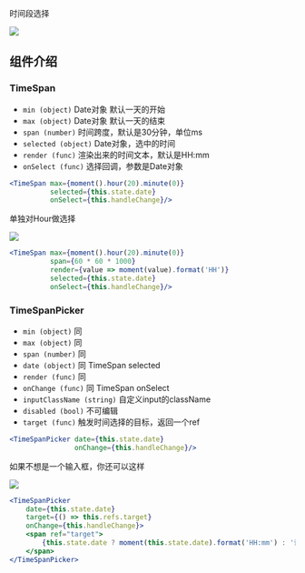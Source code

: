 时间段选择

![](http://7xlnio.com1.z0.glb.clouddn.com/16-7-31/56376131.jpg)

## 组件介绍

### TimeSpan

- `min (object)` Date对象 默认一天的开始
- `max (object)` Date对象 默认一天的结束
- `span (number)` 时间跨度，默认是30分钟，单位ms
- `selected (object)` Date对象，选中的时间
- `render (func)` 渲染出来的时间文本，默认是HH:mm
- `onSelect (func)` 选择回调，参数是Date对象

```jsx
<TimeSpan max={moment().hour(20).minute(0)}
          selected={this.state.date}
          onSelect={this.handleChange}/>
```

单独对Hour做选择

![](http://7xlnio.com1.z0.glb.clouddn.com/16-7-31/11873666.jpg)

```jsx
<TimeSpan max={moment().hour(20).minute(0)}
          span={60 * 60 * 1000}
          render={value => moment(value).format('HH')}
          selected={this.state.date}
          onSelect={this.handleChange}/>
```

### TimeSpanPicker

- `min (object)` 同
- `max (object)` 同
- `span (number)` 同
- `date (object)` 同 TimeSpan selected
- `render (func)` 同
- `onChange (func)` 同 TimeSpan onSelect
- `inputClassName (string)` 自定义input的className
- `disabled (bool)` 不可编辑
- `target (func)` 触发时间选择的目标，返回一个ref

```jsx
<TimeSpanPicker date={this.state.date}
                onChange={this.handleChange}/>
```

如果不想是一个输入框，你还可以这样

![](http://7xlnio.com1.z0.glb.clouddn.com/16-7-29/12665748.jpg)

```jsx
<TimeSpanPicker
    date={this.state.date}
    target={() => this.refs.target}
    onChange={this.handleChange}>
    <span ref="target">
        {this.state.date ? moment(this.state.date).format('HH:mm') : '请点击选择'}
    </span>
</TimeSpanPicker>
```